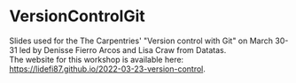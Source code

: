 # VersionControlGit
Slides used for the The Carpentries' "Version control with Git" on March 30-31 led by Denisse Fierro Arcos and Lisa Craw from Datatas.  
The website for this workshop is available here: https://lidefi87.github.io/2022-03-23-version-control.
